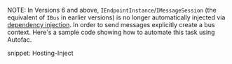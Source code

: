 NOTE: In Versions 6 and above, `IEndpointInstance`/`IMessageSession` (the equivalent of `IBus` in earlier versions) is no longer automatically injected via [dependency injection](/nservicebus/dependency-injection/). In order to send messages explicitly create a bus context. Here's a sample code showing how to automate this task using Autofac.

snippet: Hosting-Inject
